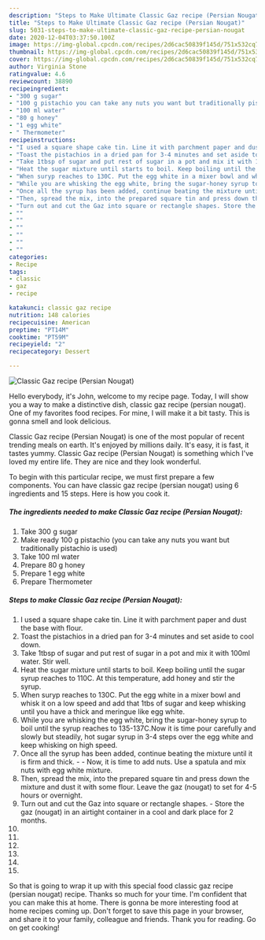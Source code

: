 ```yaml
---
description: "Steps to Make Ultimate Classic Gaz recipe (Persian Nougat)"
title: "Steps to Make Ultimate Classic Gaz recipe (Persian Nougat)"
slug: 5031-steps-to-make-ultimate-classic-gaz-recipe-persian-nougat
date: 2020-12-04T03:37:50.100Z
image: https://img-global.cpcdn.com/recipes/2d6cac50839f145d/751x532cq70/classic-gaz-recipe-persian-nougat-recipe-main-photo.jpg
thumbnail: https://img-global.cpcdn.com/recipes/2d6cac50839f145d/751x532cq70/classic-gaz-recipe-persian-nougat-recipe-main-photo.jpg
cover: https://img-global.cpcdn.com/recipes/2d6cac50839f145d/751x532cq70/classic-gaz-recipe-persian-nougat-recipe-main-photo.jpg
author: Virginia Stone
ratingvalue: 4.6
reviewcount: 38890
recipeingredient:
- "300 g sugar"
- "100 g pistachio you can take any nuts you want but traditionally pistachio is used"
- "100 ml water"
- "80 g honey"
- "1 egg white"
- " Thermometer"
recipeinstructions:
- "I used a square shape cake tin. Line it with parchment paper and dust the base with flour."
- "Toast the pistachios in a dried pan for 3-4 minutes and set aside to cool down."
- "Take 1tbsp of sugar and put rest of sugar in a pot and mix it with 100ml water. Stir well."
- "Heat the sugar mixture until starts to boil. Keep boiling until the sugar syrup reaches to 110C. At this temperature, add honey and stir the syrup."
- "When suryp reaches to 130C. Put the egg white in a mixer bowl and whisk it on a low speed and add that 1tbs of sugar and keep whisking until you have a thick and meringue like egg white."
- "While you are whisking the egg white, bring the sugar-honey syrup to boil until the syrup reaches to 135-137C.Now it is time pour carefully and slowly but steadily, hot sugar syrup in 3-4 steps over the egg white and keep whisking on high speed."
- "Once all the syrup has been added, continue beating the mixture until it is firm and thick.  Now, it is time to add nuts. Use a spatula and mix nuts with egg white mixture."
- "Then, spread the mix, into the prepared square tin and press down the mixture and dust it with some flour. Leave the gaz (nougat) to set for 4-5 hours or overnight."
- "Turn out and cut the Gaz into square or rectangle shapes. Store the gaz (nougat) in an airtight container in a cool and dark place for 2 months."
- ""
- ""
- ""
- ""
- ""
- ""
categories:
- Recipe
tags:
- classic
- gaz
- recipe

katakunci: classic gaz recipe 
nutrition: 148 calories
recipecuisine: American
preptime: "PT14M"
cooktime: "PT59M"
recipeyield: "2"
recipecategory: Dessert

---
```



![Classic Gaz recipe (Persian Nougat)](https://img-global.cpcdn.com/recipes/2d6cac50839f145d/751x532cq70/classic-gaz-recipe-persian-nougat-recipe-main-photo.jpg)

Hello everybody, it's John, welcome to my recipe page. Today, I will show you a way to make a distinctive dish, classic gaz recipe (persian nougat). One of my favorites food recipes. For mine, I will make it a bit tasty. This is gonna smell and look delicious.



Classic Gaz recipe (Persian Nougat) is one of the most popular of recent trending meals on earth. It's enjoyed by millions daily. It's easy, it is fast, it tastes yummy. Classic Gaz recipe (Persian Nougat) is something which I've loved my entire life. They are nice and they look wonderful.


To begin with this particular recipe, we must first prepare a few components. You can have classic gaz recipe (persian nougat) using 6 ingredients and 15 steps. Here is how you cook it.

<!--inarticleads1-->

##### The ingredients needed to make Classic Gaz recipe (Persian Nougat):

1. Take 300 g sugar
1. Make ready 100 g pistachio (you can take any nuts you want but traditionally pistachio is used)
1. Take 100 ml water
1. Prepare 80 g honey
1. Prepare 1 egg white
1. Prepare  Thermometer




<!--inarticleads2-->

##### Steps to make Classic Gaz recipe (Persian Nougat):

1. I used a square shape cake tin. Line it with parchment paper and dust the base with flour.
1. Toast the pistachios in a dried pan for 3-4 minutes and set aside to cool down.
1. Take 1tbsp of sugar and put rest of sugar in a pot and mix it with 100ml water. Stir well.
1. Heat the sugar mixture until starts to boil. Keep boiling until the sugar syrup reaches to 110C. At this temperature, add honey and stir the syrup.
1. When suryp reaches to 130C. Put the egg white in a mixer bowl and whisk it on a low speed and add that 1tbs of sugar and keep whisking until you have a thick and meringue like egg white.
1. While you are whisking the egg white, bring the sugar-honey syrup to boil until the syrup reaches to 135-137C.Now it is time pour carefully and slowly but steadily, hot sugar syrup in 3-4 steps over the egg white and keep whisking on high speed.
1. Once all the syrup has been added, continue beating the mixture until it is firm and thick. -  - Now, it is time to add nuts. Use a spatula and mix nuts with egg white mixture.
1. Then, spread the mix, into the prepared square tin and press down the mixture and dust it with some flour. Leave the gaz (nougat) to set for 4-5 hours or overnight.
1. Turn out and cut the Gaz into square or rectangle shapes. - Store the gaz (nougat) in an airtight container in a cool and dark place for 2 months.
1. 
1. 
1. 
1. 
1. 
1. 




So that is going to wrap it up with this special food classic gaz recipe (persian nougat) recipe. Thanks so much for your time. I'm confident that you can make this at home. There is gonna be more interesting food at home recipes coming up. Don't forget to save this page in your browser, and share it to your family, colleague and friends. Thank you for reading. Go on get cooking!
